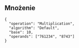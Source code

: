 ## Mnożenie

```calc
{
  "operation": "Multiplication",
  "algorithm": "Default",
  "base": 10,
  "operands": ["761234", "8743"]
}
```
